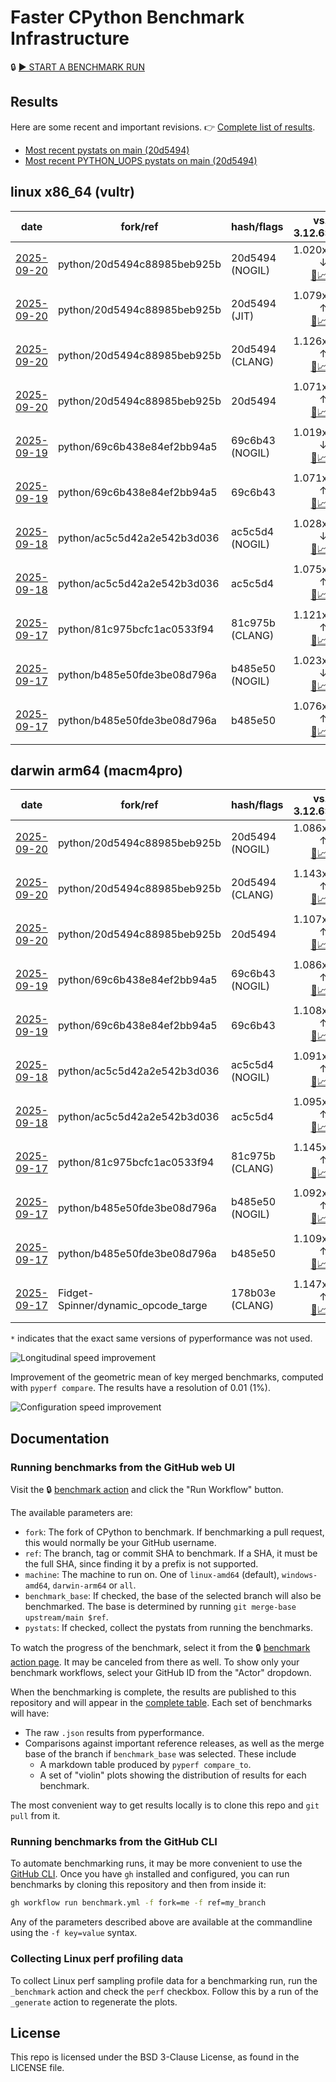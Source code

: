 # Faster CPython Benchmark Infrastructure

🔒 [▶️ START A BENCHMARK RUN](../../actions/workflows/benchmark.yml)

## Results

Here are some recent and important revisions. 👉 [Complete list of results](RESULTS.md).

<!-- START table -->
- [Most recent  pystats on main (20d5494)](results/bm-20250920-3.15.0a0-20d5494/bm-20250920-vultr-x86_64-python-20d5494c88985beb925b-3.15.0a0-20d5494-pystats.md)
- [Most recent PYTHON_UOPS pystats on main (20d5494)](results/bm-20250920-3.15.0a0-20d5494-PYTHON_UOPS/bm-20250920-vultr-x86_64-python-20d5494c88985beb925b-3.15.0a0-20d5494-pystats.md)

## linux x86_64 (vultr)
| date | fork/ref | hash/flags | vs. 3.12.6: | vs. 3.13.0rc2: | vs. base: |
| --- | --- | --- | ---: | ---: | ---: |
| [2025-09-20](results/bm-20250920-3.15.0a0-20d5494-NOGIL) | python/20d5494c88985beb925b | 20d5494 (NOGIL) | 1.020x ↓<br>[📄](results/bm-20250920-3.15.0a0-20d5494-NOGIL/bm-20250920-vultr-x86_64-python-20d5494c88985beb925b-3.15.0a0-20d5494-vs-3.12.6.md)[📈](results/bm-20250920-3.15.0a0-20d5494-NOGIL/bm-20250920-vultr-x86_64-python-20d5494c88985beb925b-3.15.0a0-20d5494-vs-3.12.6.svg) | 1.053x ↓<br>[📄](results/bm-20250920-3.15.0a0-20d5494-NOGIL/bm-20250920-vultr-x86_64-python-20d5494c88985beb925b-3.15.0a0-20d5494-vs-3.13.0rc2.md)[📈](results/bm-20250920-3.15.0a0-20d5494-NOGIL/bm-20250920-vultr-x86_64-python-20d5494c88985beb925b-3.15.0a0-20d5494-vs-3.13.0rc2.svg) | 1.000x ↓<br>[📄](results/bm-20250920-3.15.0a0-20d5494-NOGIL/bm-20250920-vultr-x86_64-python-20d5494c88985beb925b-3.15.0a0-20d5494-vs-base.md)[📈](results/bm-20250920-3.15.0a0-20d5494-NOGIL/bm-20250920-vultr-x86_64-python-20d5494c88985beb925b-3.15.0a0-20d5494-vs-base.svg)[🧠](results/bm-20250920-3.15.0a0-20d5494-NOGIL/bm-20250920-vultr-x86_64-python-20d5494c88985beb925b-3.15.0a0-20d5494-vs-base-mem.svg) |
| [2025-09-20](results/bm-20250920-3.15.0a0-20d5494-JIT) | python/20d5494c88985beb925b | 20d5494 (JIT) | 1.079x ↑<br>[📄](results/bm-20250920-3.15.0a0-20d5494-JIT/bm-20250920-vultr-x86_64-python-20d5494c88985beb925b-3.15.0a0-20d5494-vs-3.12.6.md)[📈](results/bm-20250920-3.15.0a0-20d5494-JIT/bm-20250920-vultr-x86_64-python-20d5494c88985beb925b-3.15.0a0-20d5494-vs-3.12.6.svg) | 1.043x ↑<br>[📄](results/bm-20250920-3.15.0a0-20d5494-JIT/bm-20250920-vultr-x86_64-python-20d5494c88985beb925b-3.15.0a0-20d5494-vs-3.13.0rc2.md)[📈](results/bm-20250920-3.15.0a0-20d5494-JIT/bm-20250920-vultr-x86_64-python-20d5494c88985beb925b-3.15.0a0-20d5494-vs-3.13.0rc2.svg) | 1.006x ↑<br>[📄](results/bm-20250920-3.15.0a0-20d5494-JIT/bm-20250920-vultr-x86_64-python-20d5494c88985beb925b-3.15.0a0-20d5494-vs-base.md)[📈](results/bm-20250920-3.15.0a0-20d5494-JIT/bm-20250920-vultr-x86_64-python-20d5494c88985beb925b-3.15.0a0-20d5494-vs-base.svg)[🧠](results/bm-20250920-3.15.0a0-20d5494-JIT/bm-20250920-vultr-x86_64-python-20d5494c88985beb925b-3.15.0a0-20d5494-vs-base-mem.svg) |
| [2025-09-20](results/bm-20250920-3.15.0a0-20d5494-CLANG) | python/20d5494c88985beb925b | 20d5494 (CLANG) | 1.126x ↑<br>[📄](results/bm-20250920-3.15.0a0-20d5494-CLANG/bm-20250920-vultr-x86_64-python-20d5494c88985beb925b-3.15.0a0-20d5494-vs-3.12.6.md)[📈](results/bm-20250920-3.15.0a0-20d5494-CLANG/bm-20250920-vultr-x86_64-python-20d5494c88985beb925b-3.15.0a0-20d5494-vs-3.12.6.svg) | 1.089x ↑<br>[📄](results/bm-20250920-3.15.0a0-20d5494-CLANG/bm-20250920-vultr-x86_64-python-20d5494c88985beb925b-3.15.0a0-20d5494-vs-3.13.0rc2.md)[📈](results/bm-20250920-3.15.0a0-20d5494-CLANG/bm-20250920-vultr-x86_64-python-20d5494c88985beb925b-3.15.0a0-20d5494-vs-3.13.0rc2.svg) | 1.049x ↑<br>[📄](results/bm-20250920-3.15.0a0-20d5494-CLANG/bm-20250920-vultr-x86_64-python-20d5494c88985beb925b-3.15.0a0-20d5494-vs-base.md)[📈](results/bm-20250920-3.15.0a0-20d5494-CLANG/bm-20250920-vultr-x86_64-python-20d5494c88985beb925b-3.15.0a0-20d5494-vs-base.svg)[🧠](results/bm-20250920-3.15.0a0-20d5494-CLANG/bm-20250920-vultr-x86_64-python-20d5494c88985beb925b-3.15.0a0-20d5494-vs-base-mem.svg) |
| [2025-09-20](results/bm-20250920-3.15.0a0-20d5494) | python/20d5494c88985beb925b | 20d5494 | 1.071x ↑<br>[📄](results/bm-20250920-3.15.0a0-20d5494/bm-20250920-vultr-x86_64-python-20d5494c88985beb925b-3.15.0a0-20d5494-vs-3.12.6.md)[📈](results/bm-20250920-3.15.0a0-20d5494/bm-20250920-vultr-x86_64-python-20d5494c88985beb925b-3.15.0a0-20d5494-vs-3.12.6.svg) | 1.035x ↑<br>[📄](results/bm-20250920-3.15.0a0-20d5494/bm-20250920-vultr-x86_64-python-20d5494c88985beb925b-3.15.0a0-20d5494-vs-3.13.0rc2.md)[📈](results/bm-20250920-3.15.0a0-20d5494/bm-20250920-vultr-x86_64-python-20d5494c88985beb925b-3.15.0a0-20d5494-vs-3.13.0rc2.svg) | 1.000x ↓<br>[📄](results/bm-20250920-3.15.0a0-20d5494/bm-20250920-vultr-x86_64-python-20d5494c88985beb925b-3.15.0a0-20d5494-vs-base.md)[📈](results/bm-20250920-3.15.0a0-20d5494/bm-20250920-vultr-x86_64-python-20d5494c88985beb925b-3.15.0a0-20d5494-vs-base.svg)[🧠](results/bm-20250920-3.15.0a0-20d5494/bm-20250920-vultr-x86_64-python-20d5494c88985beb925b-3.15.0a0-20d5494-vs-base-mem.svg) |
| [2025-09-19](results/bm-20250919-3.15.0a0-69c6b43-NOGIL) | python/69c6b438e84ef2bb94a5 | 69c6b43 (NOGIL) | 1.019x ↓<br>[📄](results/bm-20250919-3.15.0a0-69c6b43-NOGIL/bm-20250919-vultr-x86_64-python-69c6b438e84ef2bb94a5-3.15.0a0-69c6b43-vs-3.12.6.md)[📈](results/bm-20250919-3.15.0a0-69c6b43-NOGIL/bm-20250919-vultr-x86_64-python-69c6b438e84ef2bb94a5-3.15.0a0-69c6b43-vs-3.12.6.svg) | 1.052x ↓<br>[📄](results/bm-20250919-3.15.0a0-69c6b43-NOGIL/bm-20250919-vultr-x86_64-python-69c6b438e84ef2bb94a5-3.15.0a0-69c6b43-vs-3.13.0rc2.md)[📈](results/bm-20250919-3.15.0a0-69c6b43-NOGIL/bm-20250919-vultr-x86_64-python-69c6b438e84ef2bb94a5-3.15.0a0-69c6b43-vs-3.13.0rc2.svg) | 1.090x ↓<br>[📄](results/bm-20250919-3.15.0a0-69c6b43-NOGIL/bm-20250919-vultr-x86_64-python-69c6b438e84ef2bb94a5-3.15.0a0-69c6b43-vs-base.md)[📈](results/bm-20250919-3.15.0a0-69c6b43-NOGIL/bm-20250919-vultr-x86_64-python-69c6b438e84ef2bb94a5-3.15.0a0-69c6b43-vs-base.svg)[🧠](results/bm-20250919-3.15.0a0-69c6b43-NOGIL/bm-20250919-vultr-x86_64-python-69c6b438e84ef2bb94a5-3.15.0a0-69c6b43-vs-base-mem.svg) |
| [2025-09-19](results/bm-20250919-3.15.0a0-69c6b43) | python/69c6b438e84ef2bb94a5 | 69c6b43 | 1.071x ↑<br>[📄](results/bm-20250919-3.15.0a0-69c6b43/bm-20250919-vultr-x86_64-python-69c6b438e84ef2bb94a5-3.15.0a0-69c6b43-vs-3.12.6.md)[📈](results/bm-20250919-3.15.0a0-69c6b43/bm-20250919-vultr-x86_64-python-69c6b438e84ef2bb94a5-3.15.0a0-69c6b43-vs-3.12.6.svg) | 1.035x ↑<br>[📄](results/bm-20250919-3.15.0a0-69c6b43/bm-20250919-vultr-x86_64-python-69c6b438e84ef2bb94a5-3.15.0a0-69c6b43-vs-3.13.0rc2.md)[📈](results/bm-20250919-3.15.0a0-69c6b43/bm-20250919-vultr-x86_64-python-69c6b438e84ef2bb94a5-3.15.0a0-69c6b43-vs-3.13.0rc2.svg) |  |
| [2025-09-18](results/bm-20250918-3.15.0a0-ac5c5d4-NOGIL) | python/ac5c5d42a2e542b3d036 | ac5c5d4 (NOGIL) | 1.028x ↓<br>[📄](results/bm-20250918-3.15.0a0-ac5c5d4-NOGIL/bm-20250918-vultr-x86_64-python-ac5c5d42a2e542b3d036-3.15.0a0-ac5c5d4-vs-3.12.6.md)[📈](results/bm-20250918-3.15.0a0-ac5c5d4-NOGIL/bm-20250918-vultr-x86_64-python-ac5c5d42a2e542b3d036-3.15.0a0-ac5c5d4-vs-3.12.6.svg) | 1.061x ↓<br>[📄](results/bm-20250918-3.15.0a0-ac5c5d4-NOGIL/bm-20250918-vultr-x86_64-python-ac5c5d42a2e542b3d036-3.15.0a0-ac5c5d4-vs-3.13.0rc2.md)[📈](results/bm-20250918-3.15.0a0-ac5c5d4-NOGIL/bm-20250918-vultr-x86_64-python-ac5c5d42a2e542b3d036-3.15.0a0-ac5c5d4-vs-3.13.0rc2.svg) | 1.101x ↓<br>[📄](results/bm-20250918-3.15.0a0-ac5c5d4-NOGIL/bm-20250918-vultr-x86_64-python-ac5c5d42a2e542b3d036-3.15.0a0-ac5c5d4-vs-base.md)[📈](results/bm-20250918-3.15.0a0-ac5c5d4-NOGIL/bm-20250918-vultr-x86_64-python-ac5c5d42a2e542b3d036-3.15.0a0-ac5c5d4-vs-base.svg)[🧠](results/bm-20250918-3.15.0a0-ac5c5d4-NOGIL/bm-20250918-vultr-x86_64-python-ac5c5d42a2e542b3d036-3.15.0a0-ac5c5d4-vs-base-mem.svg) |
| [2025-09-18](results/bm-20250918-3.15.0a0-ac5c5d4) | python/ac5c5d42a2e542b3d036 | ac5c5d4 | 1.075x ↑<br>[📄](results/bm-20250918-3.15.0a0-ac5c5d4/bm-20250918-vultr-x86_64-python-ac5c5d42a2e542b3d036-3.15.0a0-ac5c5d4-vs-3.12.6.md)[📈](results/bm-20250918-3.15.0a0-ac5c5d4/bm-20250918-vultr-x86_64-python-ac5c5d42a2e542b3d036-3.15.0a0-ac5c5d4-vs-3.12.6.svg) | 1.039x ↑<br>[📄](results/bm-20250918-3.15.0a0-ac5c5d4/bm-20250918-vultr-x86_64-python-ac5c5d42a2e542b3d036-3.15.0a0-ac5c5d4-vs-3.13.0rc2.md)[📈](results/bm-20250918-3.15.0a0-ac5c5d4/bm-20250918-vultr-x86_64-python-ac5c5d42a2e542b3d036-3.15.0a0-ac5c5d4-vs-3.13.0rc2.svg) |  |
| [2025-09-17](results/bm-20250917-3.15.0a0-81c975b-CLANG) | python/81c975bcfc1ac0533f94 | 81c975b (CLANG) | 1.121x ↑<br>[📄](results/bm-20250917-3.15.0a0-81c975b-CLANG/bm-20250917-vultr-x86_64-python-81c975bcfc1ac0533f94-3.15.0a0-81c975b-vs-3.12.6.md)[📈](results/bm-20250917-3.15.0a0-81c975b-CLANG/bm-20250917-vultr-x86_64-python-81c975bcfc1ac0533f94-3.15.0a0-81c975b-vs-3.12.6.svg) | 1.084x ↑<br>[📄](results/bm-20250917-3.15.0a0-81c975b-CLANG/bm-20250917-vultr-x86_64-python-81c975bcfc1ac0533f94-3.15.0a0-81c975b-vs-3.13.0rc2.md)[📈](results/bm-20250917-3.15.0a0-81c975b-CLANG/bm-20250917-vultr-x86_64-python-81c975bcfc1ac0533f94-3.15.0a0-81c975b-vs-3.13.0rc2.svg) |  |
| [2025-09-17](results/bm-20250917-3.15.0a0-b485e50-NOGIL) | python/b485e50fde3be08d796a | b485e50 (NOGIL) | 1.023x ↓<br>[📄](results/bm-20250917-3.15.0a0-b485e50-NOGIL/bm-20250917-vultr-x86_64-python-b485e50fde3be08d796a-3.15.0a0-b485e50-vs-3.12.6.md)[📈](results/bm-20250917-3.15.0a0-b485e50-NOGIL/bm-20250917-vultr-x86_64-python-b485e50fde3be08d796a-3.15.0a0-b485e50-vs-3.12.6.svg) | 1.056x ↓<br>[📄](results/bm-20250917-3.15.0a0-b485e50-NOGIL/bm-20250917-vultr-x86_64-python-b485e50fde3be08d796a-3.15.0a0-b485e50-vs-3.13.0rc2.md)[📈](results/bm-20250917-3.15.0a0-b485e50-NOGIL/bm-20250917-vultr-x86_64-python-b485e50fde3be08d796a-3.15.0a0-b485e50-vs-3.13.0rc2.svg) | 1.098x ↓<br>[📄](results/bm-20250917-3.15.0a0-b485e50-NOGIL/bm-20250917-vultr-x86_64-python-b485e50fde3be08d796a-3.15.0a0-b485e50-vs-base.md)[📈](results/bm-20250917-3.15.0a0-b485e50-NOGIL/bm-20250917-vultr-x86_64-python-b485e50fde3be08d796a-3.15.0a0-b485e50-vs-base.svg)[🧠](results/bm-20250917-3.15.0a0-b485e50-NOGIL/bm-20250917-vultr-x86_64-python-b485e50fde3be08d796a-3.15.0a0-b485e50-vs-base-mem.svg) |
| [2025-09-17](results/bm-20250917-3.15.0a0-b485e50) | python/b485e50fde3be08d796a | b485e50 | 1.076x ↑<br>[📄](results/bm-20250917-3.15.0a0-b485e50/bm-20250917-vultr-x86_64-python-b485e50fde3be08d796a-3.15.0a0-b485e50-vs-3.12.6.md)[📈](results/bm-20250917-3.15.0a0-b485e50/bm-20250917-vultr-x86_64-python-b485e50fde3be08d796a-3.15.0a0-b485e50-vs-3.12.6.svg) | 1.040x ↑<br>[📄](results/bm-20250917-3.15.0a0-b485e50/bm-20250917-vultr-x86_64-python-b485e50fde3be08d796a-3.15.0a0-b485e50-vs-3.13.0rc2.md)[📈](results/bm-20250917-3.15.0a0-b485e50/bm-20250917-vultr-x86_64-python-b485e50fde3be08d796a-3.15.0a0-b485e50-vs-3.13.0rc2.svg) |  |

## darwin arm64 (macm4pro)
| date | fork/ref | hash/flags | vs. 3.12.6: | vs. 3.13.0rc2: | vs. base: |
| --- | --- | --- | ---: | ---: | ---: |
| [2025-09-20](results/bm-20250920-3.15.0a0-20d5494-NOGIL) | python/20d5494c88985beb925b | 20d5494 (NOGIL) | 1.086x ↑<br>[📄](results/bm-20250920-3.15.0a0-20d5494-NOGIL/bm-20250920-macm4pro-arm64-python-20d5494c88985beb925b-3.15.0a0-20d5494-vs-3.12.6.md)[📈](results/bm-20250920-3.15.0a0-20d5494-NOGIL/bm-20250920-macm4pro-arm64-python-20d5494c88985beb925b-3.15.0a0-20d5494-vs-3.12.6.svg) | 1.007x ↑<br>[📄](results/bm-20250920-3.15.0a0-20d5494-NOGIL/bm-20250920-macm4pro-arm64-python-20d5494c88985beb925b-3.15.0a0-20d5494-vs-3.13.0rc2.md)[📈](results/bm-20250920-3.15.0a0-20d5494-NOGIL/bm-20250920-macm4pro-arm64-python-20d5494c88985beb925b-3.15.0a0-20d5494-vs-3.13.0rc2.svg) | 1.001x ↓<br>[📄](results/bm-20250920-3.15.0a0-20d5494-NOGIL/bm-20250920-macm4pro-arm64-python-20d5494c88985beb925b-3.15.0a0-20d5494-vs-base.md)[📈](results/bm-20250920-3.15.0a0-20d5494-NOGIL/bm-20250920-macm4pro-arm64-python-20d5494c88985beb925b-3.15.0a0-20d5494-vs-base.svg)[🧠](results/bm-20250920-3.15.0a0-20d5494-NOGIL/bm-20250920-macm4pro-arm64-python-20d5494c88985beb925b-3.15.0a0-20d5494-vs-base-mem.svg) |
| [2025-09-20](results/bm-20250920-3.15.0a0-20d5494-CLANG) | python/20d5494c88985beb925b | 20d5494 (CLANG) | 1.143x ↑<br>[📄](results/bm-20250920-3.15.0a0-20d5494-CLANG/bm-20250920-macm4pro-arm64-python-20d5494c88985beb925b-3.15.0a0-20d5494-vs-3.12.6.md)[📈](results/bm-20250920-3.15.0a0-20d5494-CLANG/bm-20250920-macm4pro-arm64-python-20d5494c88985beb925b-3.15.0a0-20d5494-vs-3.12.6.svg) | 1.060x ↑<br>[📄](results/bm-20250920-3.15.0a0-20d5494-CLANG/bm-20250920-macm4pro-arm64-python-20d5494c88985beb925b-3.15.0a0-20d5494-vs-3.13.0rc2.md)[📈](results/bm-20250920-3.15.0a0-20d5494-CLANG/bm-20250920-macm4pro-arm64-python-20d5494c88985beb925b-3.15.0a0-20d5494-vs-3.13.0rc2.svg) | 1.034x ↑<br>[📄](results/bm-20250920-3.15.0a0-20d5494-CLANG/bm-20250920-macm4pro-arm64-python-20d5494c88985beb925b-3.15.0a0-20d5494-vs-base.md)[📈](results/bm-20250920-3.15.0a0-20d5494-CLANG/bm-20250920-macm4pro-arm64-python-20d5494c88985beb925b-3.15.0a0-20d5494-vs-base.svg)[🧠](results/bm-20250920-3.15.0a0-20d5494-CLANG/bm-20250920-macm4pro-arm64-python-20d5494c88985beb925b-3.15.0a0-20d5494-vs-base-mem.svg) |
| [2025-09-20](results/bm-20250920-3.15.0a0-20d5494) | python/20d5494c88985beb925b | 20d5494 | 1.107x ↑<br>[📄](results/bm-20250920-3.15.0a0-20d5494/bm-20250920-macm4pro-arm64-python-20d5494c88985beb925b-3.15.0a0-20d5494-vs-3.12.6.md)[📈](results/bm-20250920-3.15.0a0-20d5494/bm-20250920-macm4pro-arm64-python-20d5494c88985beb925b-3.15.0a0-20d5494-vs-3.12.6.svg) | 1.027x ↑<br>[📄](results/bm-20250920-3.15.0a0-20d5494/bm-20250920-macm4pro-arm64-python-20d5494c88985beb925b-3.15.0a0-20d5494-vs-3.13.0rc2.md)[📈](results/bm-20250920-3.15.0a0-20d5494/bm-20250920-macm4pro-arm64-python-20d5494c88985beb925b-3.15.0a0-20d5494-vs-3.13.0rc2.svg) | 1.000x ↓<br>[📄](results/bm-20250920-3.15.0a0-20d5494/bm-20250920-macm4pro-arm64-python-20d5494c88985beb925b-3.15.0a0-20d5494-vs-base.md)[📈](results/bm-20250920-3.15.0a0-20d5494/bm-20250920-macm4pro-arm64-python-20d5494c88985beb925b-3.15.0a0-20d5494-vs-base.svg)[🧠](results/bm-20250920-3.15.0a0-20d5494/bm-20250920-macm4pro-arm64-python-20d5494c88985beb925b-3.15.0a0-20d5494-vs-base-mem.svg) |
| [2025-09-19](results/bm-20250919-3.15.0a0-69c6b43-NOGIL) | python/69c6b438e84ef2bb94a5 | 69c6b43 (NOGIL) | 1.086x ↑<br>[📄](results/bm-20250919-3.15.0a0-69c6b43-NOGIL/bm-20250919-macm4pro-arm64-python-69c6b438e84ef2bb94a5-3.15.0a0-69c6b43-vs-3.12.6.md)[📈](results/bm-20250919-3.15.0a0-69c6b43-NOGIL/bm-20250919-macm4pro-arm64-python-69c6b438e84ef2bb94a5-3.15.0a0-69c6b43-vs-3.12.6.svg) | 1.008x ↑<br>[📄](results/bm-20250919-3.15.0a0-69c6b43-NOGIL/bm-20250919-macm4pro-arm64-python-69c6b438e84ef2bb94a5-3.15.0a0-69c6b43-vs-3.13.0rc2.md)[📈](results/bm-20250919-3.15.0a0-69c6b43-NOGIL/bm-20250919-macm4pro-arm64-python-69c6b438e84ef2bb94a5-3.15.0a0-69c6b43-vs-3.13.0rc2.svg) | 1.022x ↓<br>[📄](results/bm-20250919-3.15.0a0-69c6b43-NOGIL/bm-20250919-macm4pro-arm64-python-69c6b438e84ef2bb94a5-3.15.0a0-69c6b43-vs-base.md)[📈](results/bm-20250919-3.15.0a0-69c6b43-NOGIL/bm-20250919-macm4pro-arm64-python-69c6b438e84ef2bb94a5-3.15.0a0-69c6b43-vs-base.svg)[🧠](results/bm-20250919-3.15.0a0-69c6b43-NOGIL/bm-20250919-macm4pro-arm64-python-69c6b438e84ef2bb94a5-3.15.0a0-69c6b43-vs-base-mem.svg) |
| [2025-09-19](results/bm-20250919-3.15.0a0-69c6b43) | python/69c6b438e84ef2bb94a5 | 69c6b43 | 1.108x ↑<br>[📄](results/bm-20250919-3.15.0a0-69c6b43/bm-20250919-macm4pro-arm64-python-69c6b438e84ef2bb94a5-3.15.0a0-69c6b43-vs-3.12.6.md)[📈](results/bm-20250919-3.15.0a0-69c6b43/bm-20250919-macm4pro-arm64-python-69c6b438e84ef2bb94a5-3.15.0a0-69c6b43-vs-3.12.6.svg) | 1.027x ↑<br>[📄](results/bm-20250919-3.15.0a0-69c6b43/bm-20250919-macm4pro-arm64-python-69c6b438e84ef2bb94a5-3.15.0a0-69c6b43-vs-3.13.0rc2.md)[📈](results/bm-20250919-3.15.0a0-69c6b43/bm-20250919-macm4pro-arm64-python-69c6b438e84ef2bb94a5-3.15.0a0-69c6b43-vs-3.13.0rc2.svg) |  |
| [2025-09-18](results/bm-20250918-3.15.0a0-ac5c5d4-NOGIL) | python/ac5c5d42a2e542b3d036 | ac5c5d4 (NOGIL) | 1.091x ↑<br>[📄](results/bm-20250918-3.15.0a0-ac5c5d4-NOGIL/bm-20250918-macm4pro-arm64-python-ac5c5d42a2e542b3d036-3.15.0a0-ac5c5d4-vs-3.12.6.md)[📈](results/bm-20250918-3.15.0a0-ac5c5d4-NOGIL/bm-20250918-macm4pro-arm64-python-ac5c5d42a2e542b3d036-3.15.0a0-ac5c5d4-vs-3.12.6.svg) | 1.012x ↑<br>[📄](results/bm-20250918-3.15.0a0-ac5c5d4-NOGIL/bm-20250918-macm4pro-arm64-python-ac5c5d42a2e542b3d036-3.15.0a0-ac5c5d4-vs-3.13.0rc2.md)[📈](results/bm-20250918-3.15.0a0-ac5c5d4-NOGIL/bm-20250918-macm4pro-arm64-python-ac5c5d42a2e542b3d036-3.15.0a0-ac5c5d4-vs-3.13.0rc2.svg) | 1.006x ↓<br>[📄](results/bm-20250918-3.15.0a0-ac5c5d4-NOGIL/bm-20250918-macm4pro-arm64-python-ac5c5d42a2e542b3d036-3.15.0a0-ac5c5d4-vs-base.md)[📈](results/bm-20250918-3.15.0a0-ac5c5d4-NOGIL/bm-20250918-macm4pro-arm64-python-ac5c5d42a2e542b3d036-3.15.0a0-ac5c5d4-vs-base.svg)[🧠](results/bm-20250918-3.15.0a0-ac5c5d4-NOGIL/bm-20250918-macm4pro-arm64-python-ac5c5d42a2e542b3d036-3.15.0a0-ac5c5d4-vs-base-mem.svg) |
| [2025-09-18](results/bm-20250918-3.15.0a0-ac5c5d4) | python/ac5c5d42a2e542b3d036 | ac5c5d4 | 1.095x ↑<br>[📄](results/bm-20250918-3.15.0a0-ac5c5d4/bm-20250918-macm4pro-arm64-python-ac5c5d42a2e542b3d036-3.15.0a0-ac5c5d4-vs-3.12.6.md)[📈](results/bm-20250918-3.15.0a0-ac5c5d4/bm-20250918-macm4pro-arm64-python-ac5c5d42a2e542b3d036-3.15.0a0-ac5c5d4-vs-3.12.6.svg) | 1.016x ↑<br>[📄](results/bm-20250918-3.15.0a0-ac5c5d4/bm-20250918-macm4pro-arm64-python-ac5c5d42a2e542b3d036-3.15.0a0-ac5c5d4-vs-3.13.0rc2.md)[📈](results/bm-20250918-3.15.0a0-ac5c5d4/bm-20250918-macm4pro-arm64-python-ac5c5d42a2e542b3d036-3.15.0a0-ac5c5d4-vs-3.13.0rc2.svg) |  |
| [2025-09-17](results/bm-20250917-3.15.0a0-81c975b-CLANG) | python/81c975bcfc1ac0533f94 | 81c975b (CLANG) | 1.145x ↑<br>[📄](results/bm-20250917-3.15.0a0-81c975b-CLANG/bm-20250917-macm4pro-arm64-python-81c975bcfc1ac0533f94-3.15.0a0-81c975b-vs-3.12.6.md)[📈](results/bm-20250917-3.15.0a0-81c975b-CLANG/bm-20250917-macm4pro-arm64-python-81c975bcfc1ac0533f94-3.15.0a0-81c975b-vs-3.12.6.svg) | 1.062x ↑<br>[📄](results/bm-20250917-3.15.0a0-81c975b-CLANG/bm-20250917-macm4pro-arm64-python-81c975bcfc1ac0533f94-3.15.0a0-81c975b-vs-3.13.0rc2.md)[📈](results/bm-20250917-3.15.0a0-81c975b-CLANG/bm-20250917-macm4pro-arm64-python-81c975bcfc1ac0533f94-3.15.0a0-81c975b-vs-3.13.0rc2.svg) |  |
| [2025-09-17](results/bm-20250917-3.15.0a0-b485e50-NOGIL) | python/b485e50fde3be08d796a | b485e50 (NOGIL) | 1.092x ↑<br>[📄](results/bm-20250917-3.15.0a0-b485e50-NOGIL/bm-20250917-macm4pro-arm64-python-b485e50fde3be08d796a-3.15.0a0-b485e50-vs-3.12.6.md)[📈](results/bm-20250917-3.15.0a0-b485e50-NOGIL/bm-20250917-macm4pro-arm64-python-b485e50fde3be08d796a-3.15.0a0-b485e50-vs-3.12.6.svg) | 1.013x ↑<br>[📄](results/bm-20250917-3.15.0a0-b485e50-NOGIL/bm-20250917-macm4pro-arm64-python-b485e50fde3be08d796a-3.15.0a0-b485e50-vs-3.13.0rc2.md)[📈](results/bm-20250917-3.15.0a0-b485e50-NOGIL/bm-20250917-macm4pro-arm64-python-b485e50fde3be08d796a-3.15.0a0-b485e50-vs-3.13.0rc2.svg) | 1.017x ↓<br>[📄](results/bm-20250917-3.15.0a0-b485e50-NOGIL/bm-20250917-macm4pro-arm64-python-b485e50fde3be08d796a-3.15.0a0-b485e50-vs-base.md)[📈](results/bm-20250917-3.15.0a0-b485e50-NOGIL/bm-20250917-macm4pro-arm64-python-b485e50fde3be08d796a-3.15.0a0-b485e50-vs-base.svg)[🧠](results/bm-20250917-3.15.0a0-b485e50-NOGIL/bm-20250917-macm4pro-arm64-python-b485e50fde3be08d796a-3.15.0a0-b485e50-vs-base-mem.svg) |
| [2025-09-17](results/bm-20250917-3.15.0a0-b485e50) | python/b485e50fde3be08d796a | b485e50 | 1.109x ↑<br>[📄](results/bm-20250917-3.15.0a0-b485e50/bm-20250917-macm4pro-arm64-python-b485e50fde3be08d796a-3.15.0a0-b485e50-vs-3.12.6.md)[📈](results/bm-20250917-3.15.0a0-b485e50/bm-20250917-macm4pro-arm64-python-b485e50fde3be08d796a-3.15.0a0-b485e50-vs-3.12.6.svg) | 1.029x ↑<br>[📄](results/bm-20250917-3.15.0a0-b485e50/bm-20250917-macm4pro-arm64-python-b485e50fde3be08d796a-3.15.0a0-b485e50-vs-3.13.0rc2.md)[📈](results/bm-20250917-3.15.0a0-b485e50/bm-20250917-macm4pro-arm64-python-b485e50fde3be08d796a-3.15.0a0-b485e50-vs-3.13.0rc2.svg) |  |
| [2025-09-17](results/bm-20250917-3.15.0a0-178b03e-CLANG) | Fidget-Spinner/dynamic_opcode_targe | 178b03e (CLANG) | 1.147x ↑<br>[📄](results/bm-20250917-3.15.0a0-178b03e-CLANG/bm-20250917-macm4pro-arm64-Fidget%252dSpinner-dynamic_opcode_targe-3.15.0a0-178b03e-vs-3.12.6.md)[📈](results/bm-20250917-3.15.0a0-178b03e-CLANG/bm-20250917-macm4pro-arm64-Fidget%252dSpinner-dynamic_opcode_targe-3.15.0a0-178b03e-vs-3.12.6.svg) | 1.064x ↑<br>[📄](results/bm-20250917-3.15.0a0-178b03e-CLANG/bm-20250917-macm4pro-arm64-Fidget%252dSpinner-dynamic_opcode_targe-3.15.0a0-178b03e-vs-3.13.0rc2.md)[📈](results/bm-20250917-3.15.0a0-178b03e-CLANG/bm-20250917-macm4pro-arm64-Fidget%252dSpinner-dynamic_opcode_targe-3.15.0a0-178b03e-vs-3.13.0rc2.svg) | 1.001x ↑<br>[📄](results/bm-20250917-3.15.0a0-178b03e-CLANG/bm-20250917-macm4pro-arm64-Fidget%252dSpinner-dynamic_opcode_targe-3.15.0a0-178b03e-vs-base.md)[📈](results/bm-20250917-3.15.0a0-178b03e-CLANG/bm-20250917-macm4pro-arm64-Fidget%252dSpinner-dynamic_opcode_targe-3.15.0a0-178b03e-vs-base.svg)[🧠](results/bm-20250917-3.15.0a0-178b03e-CLANG/bm-20250917-macm4pro-arm64-Fidget%252dSpinner-dynamic_opcode_targe-3.15.0a0-178b03e-vs-base-mem.svg) |


<!-- END table -->

`*` indicates that the exact same versions of pyperformance was not used.

![Longitudinal speed improvement](/longitudinal.svg)

Improvement of the geometric mean of key merged benchmarks, computed with `pyperf compare`.
The results have a resolution of 0.01 (1%).

![Configuration speed improvement](/configs.svg)

## Documentation

### Running benchmarks from the GitHub web UI

Visit the 🔒 [benchmark action](../../actions/workflows/benchmark.yml) and click the "Run Workflow" button.

The available parameters are:

- `fork`: The fork of CPython to benchmark.
  If benchmarking a pull request, this would normally be your GitHub username.
- `ref`: The branch, tag or commit SHA to benchmark.
  If a SHA, it must be the full SHA, since finding it by a prefix is not supported.
- `machine`: The machine to run on.
  One of `linux-amd64` (default), `windows-amd64`, `darwin-arm64` or `all`.
- `benchmark_base`: If checked, the base of the selected branch will also be benchmarked.
  The base is determined by running `git merge-base upstream/main $ref`.
- `pystats`: If checked, collect the pystats from running the benchmarks.

To watch the progress of the benchmark, select it from the 🔒 [benchmark action page](../../actions/workflows/benchmark.yml).
It may be canceled from there as well.
To show only your benchmark workflows, select your GitHub ID from the "Actor" dropdown.

When the benchmarking is complete, the results are published to this repository and will appear in the [complete table](RESULTS.md).
Each set of benchmarks will have:

- The raw `.json` results from pyperformance.
- Comparisons against important reference releases, as well as the merge base of the branch if `benchmark_base` was selected. These include
  - A markdown table produced by `pyperf compare_to`.
  - A set of "violin" plots showing the distribution of results for each benchmark.

The most convenient way to get results locally is to clone this repo and `git pull` from it.

### Running benchmarks from the GitHub CLI

To automate benchmarking runs, it may be more convenient to use the [GitHub CLI](https://cli.github.com/).
Once you have `gh` installed and configured, you can run benchmarks by cloning this repository and then from inside it:

```bash session
gh workflow run benchmark.yml -f fork=me -f ref=my_branch
```

Any of the parameters described above are available at the commandline using the `-f key=value` syntax.

### Collecting Linux perf profiling data

To collect Linux perf sampling profile data for a benchmarking run, run the `_benchmark` action and check the `perf` checkbox.
Follow this by a run of the `_generate` action to regenerate the plots.

## License

This repo is licensed under the BSD 3-Clause License, as found in the LICENSE file.
